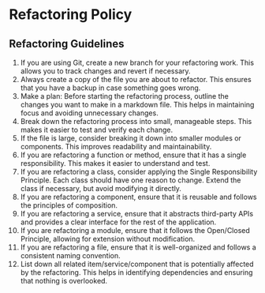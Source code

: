 # Refactoring Policy

## Refactoring Guidelines

1. If you are using Git, create a new branch for your refactoring work. This allows you to track changes and revert if necessary.
2. Always create a copy of the file you are about to refactor. This ensures that you have a backup in case something goes wrong.
3. Make a plan: Before starting the refactoring process, outline the changes you want to make in a markdown file. This helps in maintaining focus and avoiding unnecessary changes.
4. Break down the refactoring process into small, manageable steps. This makes it easier to test and verify each change.
5. If the file is large, consider breaking it down into smaller modules or components. This improves readability and maintainability.
6. If you are refactoring a function or method, ensure that it has a single responsibility. This makes it easier to understand and test.
7. If you are refactoring a class, consider applying the Single Responsibility Principle. Each class should have one reason to change. Extend the class if necessary, but avoid modifying it directly.
8. If you are refactoring a component, ensure that it is reusable and follows the principles of composition.
9. If you are refactoring a service, ensure that it abstracts third-party APIs and provides a clear interface for the rest of the application.
10. If you are refactoring a module, ensure that it follows the Open/Closed Principle, allowing for extension without modification.
11. If you are refactoring a file, ensure that it is well-organized and follows a consistent naming convention.
12. List down all related item/service/component that is potentially affected by the refactoring. This helps in identifying dependencies and ensuring that nothing is overlooked.
